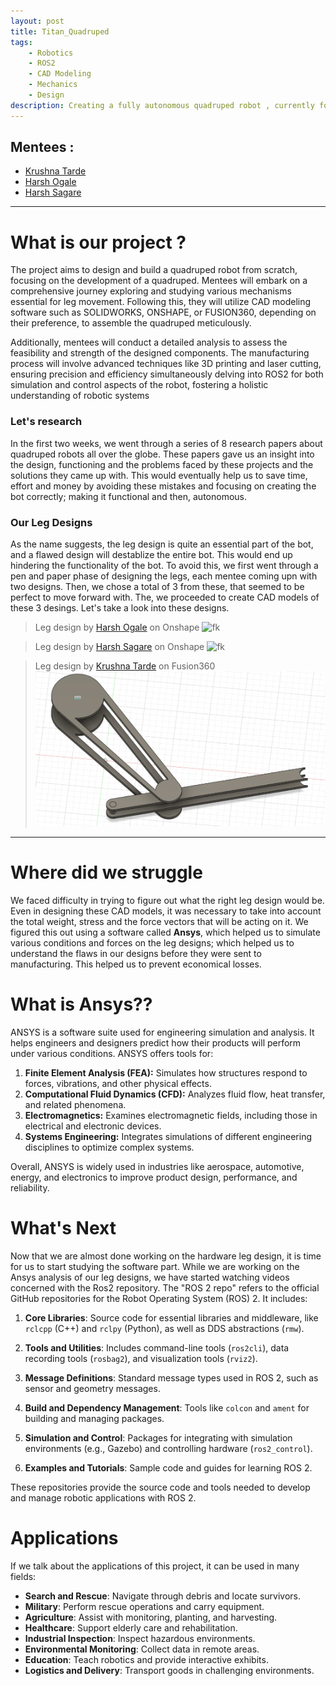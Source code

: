 ```yaml
---
layout: post
title: Titan_Quadruped
tags: 
    - Robotics
    - ROS2
    - CAD Modeling
    - Mechanics
    - Design
description: Creating a fully autonomous quadruped robot , currently focusing on the leg design and manufacture. 
---
```


## Mentees  :
- [Krushna Tarde](https://github.com/Krusshhnnaa)
- [Harsh Ogale](https://github.com/harshogale04)
- [Harsh Sagare](https://github.com/hssagare)

---
# What is our project ? 
The project aims to design and build a quadruped robot from scratch, focusing on the development of a quadruped. Mentees will embark on a comprehensive journey exploring and studying various mechanisms essential for leg movement. Following this, they will utilize CAD modeling software such as SOLIDWORKS, ONSHAPE, or FUSION360, depending on their preference, to assemble the quadruped meticulously.

Additionally, mentees will conduct a detailed analysis to assess the feasibility and strength of the designed components. The manufacturing process will involve advanced techniques like 3D printing and laser cutting, ensuring precision and efficiency simultaneously delving into ROS2 for both simulation and control aspects of the robot, fostering a holistic understanding of robotic systems

### Let's research 
In the first two weeks, we went through a series of 8 research papers about quadruped robots all over the globe. These papers gave us an insight into the design, functioning and the problems faced by these projects and the solutions they came up with. This would eventually help us to save time, effort and money by avoiding these mistakes and focusing on creating the bot  correctly; making it functional and then, autonomous.


### Our Leg Designs
As the name suggests, the leg design is quite an essential part of the bot, and a flawed design will destablize the entire bot. This would end up hindering the functionality of the bot. To avoid this, we first went through a pen and paper phase of designing the legs, each mentee coming upn with two designs. Then, we chose a total of 3 from these, that seemed to be perfect to move forward with. The, we proceeded to create CAD models of these 3 desings. Let's take a look into these designs. 

>Leg design by [Harsh Ogale](https://github.com/harshogale04) on Onshape
![fk](/assets/posts/titan_quadruped/ogale.gif) 

>Leg design by [Harsh Sagare](https://github.com/hssagare) on Onshape
![fk](/assets/posts/titan_quadruped/sagare.gif) 

>Leg design by [Krushna Tarde](https://github.com/Krusshhnnaa) on Fusion360
![fk](/assets/posts/titan_quadruped/krushna.jpeg) 

---

# Where did we struggle
We faced difficulty in trying to figure out what the right leg design would be. Even in designing these CAD models, it was necessary to take into account the total weight, stress and the force vectors that will be acting on it. We figured this out using a software called **Ansys**, which helped us to simulate various conditions and forces on the leg designs; which helped us to understand the flaws in our designs before they were sent to manufacturing. This helped us to prevent economical losses.

# What is Ansys??
ANSYS is a software suite used for engineering simulation and analysis. It helps engineers and designers predict how their products will perform under various conditions. ANSYS offers tools for:

1. **Finite Element Analysis (FEA):** Simulates how structures respond to forces, vibrations, and other physical effects.
2. **Computational Fluid Dynamics (CFD):** Analyzes fluid flow, heat transfer, and related phenomena.
3. **Electromagnetics:** Examines electromagnetic fields, including those in electrical and electronic devices.
4. **Systems Engineering:** Integrates simulations of different engineering disciplines to optimize complex systems.

Overall, ANSYS is widely used in industries like aerospace, automotive, energy, and electronics to improve product design, performance, and reliability.

# What's Next
Now that we are almost done working on the hardware leg design, it is time for us to start studying the software part. While we are working on the Ansys analysis of our leg designs, we have started watching videos concerned with the Ros2 repository. The "ROS 2 repo" refers to the official GitHub repositories for the Robot Operating System (ROS) 2. It includes:

1. **Core Libraries**: Source code for essential libraries and middleware, like `rclcpp` (C++) and `rclpy` (Python), as well as DDS abstractions (`rmw`).

2. **Tools and Utilities**: Includes command-line tools (`ros2cli`), data recording tools (`rosbag2`), and visualization tools (`rviz2`).

3. **Message Definitions**: Standard message types used in ROS 2, such as sensor and geometry messages.

4. **Build and Dependency Management**: Tools like `colcon` and `ament` for building and managing packages.

5. **Simulation and Control**: Packages for integrating with simulation environments (e.g., Gazebo) and controlling hardware (`ros2_control`).

6. **Examples and Tutorials**: Sample code and guides for learning ROS 2.

These repositories provide the source code and tools needed to develop and manage robotic applications with ROS 2.

# Applications
If we talk about the applications of this project, it can be used in many fields:
- **Search and Rescue**: Navigate through debris and locate survivors.
- **Military**: Perform rescue operations and carry equipment.
- **Agriculture**: Assist with monitoring, planting, and harvesting.
- **Healthcare**: Support elderly care and rehabilitation.
- **Industrial Inspection**: Inspect hazardous environments.
- **Environmental Monitoring**: Collect data in remote areas.
- **Education**: Teach robotics and provide interactive exhibits.
- **Logistics and Delivery**: Transport goods in challenging environments.

